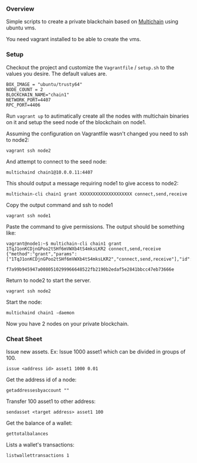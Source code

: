 ### Overview

Simple scripts to create a private blackchain based on [Multichain](https://www.multichain.com) using ubuntu vms.

You need vagrant installed to be able to create the vms.

### Setup

Checkout the project and customize the `Vagrantfile` / `setup.sh` to the values you desire. The default values are.

```
BOX_IMAGE = "ubuntu/trusty64"
NODE_COUNT = 2
BLOCKCHAIN_NAME="chain1"
NETWORK_PORT=4407
RPC_PORT=4406
```

Run `vagrant up` to autimatically create all the nodes with multichain binaries on it and setup the seed node of the blockchain on node1.

Assuming the configuration on Vagrantfile wasn't changed you need to ssh to node2:

`vagrant ssh node2`

And attempt to connect to the seed node:

`multichaind chain1@10.0.0.11:4407`

This should output a message requiring node1 to give access to node2:

```
multichain-cli chain1 grant XXXXXXXXXXXXXXXXXXXX connect,send,receive
```

Copy the output command and ssh to node1

`vagrant ssh node1`

Paste the command to give permissions. The output should be something like:

```
vagrant@node1:~$ multichain-cli chain1 grant 1TqJ1onKCDjnGPoo2tSHf6mVWXb4tS4mksLKR2 connect,send,receive
{"method":"grant","params":["1TqJ1onKCDjnGPoo2tSHf6mVWXb4tS4mksLKR2","connect,send,receive"],"id":1,"chain_name":"chain1"}

f7a99b945947a0080510299966648522fb2190b2edaf5e2841bbcc47eb73666e
```

Return to node2 to start the server.

`vagrant ssh node2`

Start the node:

`multichaind chain1 -daemon`

Now you have 2 nodes on your private blockchain.

### Cheat Sheet

Issue new assets. Ex: Issue 1000 asset1 which can be divided in groups of 100.

`issue <address id> asset1 1000 0.01`

Get the address id of a node:

`getaddressesbyaccount ""`

Transfer 100 asset1 to other address:

`sendasset <target address> asset1 100`

Get the balance of a wallet:

`gettotalbalances`

Lists a wallet's transactions:

`listwallettransactions 1`
